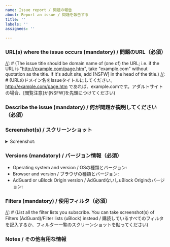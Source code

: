 ```yaml
---
name: Issue report / 問題の報告
about: Report an issue / 問題を報告する
title: ''
labels: ''
assignees: ''

---
```


[//]: # (You can ignore strings starting with "[//]:". / 「[//]:」で始まる行は無視できます)

### URL(s) where the issue occurs (mandatory) / 問題のURL（必須）

[//]: # (The issue title should be domain name of (one of) the URL; i.e. if the URL is "http://example.com/page.htm", take "example.com" without quotation as the title. If it's adult site, add [NSFW] in the head of the title.)
[//]: # (URLのドメイン名をIssueタイトルにしてください。http://example.com/page.htm であれば、example.comです。アダルトサイトの場合、[閲覧注意]か[NSFW]を先頭につけてください)

### Describe the issue (mandatory) / 何が問題か説明してください（必須）


### Screenshot(s) / スクリーンショット
[//]: # (Replace %screenshot_url% with a link to the screenshot of the issue. You can drag & drop image instead.)
[//]: # (%screenshot_url%の部分をスクリーンショットのリンクに置き換えるか、そこのラインを消して画像ファイルをドラッグ&ドロップしてください)

<details><summary>Screenshot:</summary>

![image](%screenshot_url%)
</details>

### Versions (mandatory) / バージョン情報（必須）

- Operating system and version / OSの種類とバージョン: 
- Browser and version / ブラウザの種類とバージョン: 
- AdGuard or uBlock Origin version / AdGuardないしuBlock Originのバージョン: 

### Filters (mandatory) / 使用フィルタ（必須）

[//]: # (List all the filter lists you subscribe. You can take screenshot(s) of Filters (AdGuard)/Filter lists (uBlock) instead / 購読しているすべてのフィルタを記入するか、フィルター一覧のスクリーンショットを貼ってください)

### Notes / その他有用な情報

